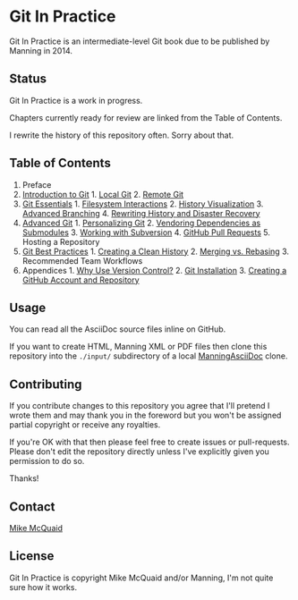 # Git In Practice
Git In Practice is an intermediate-level Git book due to be published by Manning in 2014.

## Status
Git In Practice is a work in progress.

Chapters currently ready for review are linked from the Table of Contents.

I rewrite the history of this repository often. Sorry about that.

## Table of Contents
1. Preface
2. [Introduction to Git](01-01-IntroductionToGit.adoc)
       1. [Local Git](01-LocalGit.adoc)
       2. [Remote Git](02-RemoteGit.adoc)
3. [Git Essentials](03-02-GitEssentials.adoc)
       1. [Filesystem Interactions](03-FilesystemInteractions.adoc)
       2. [History Visualization](04-HistoryVisualization.adoc)
       3. [Advanced Branching](05-AdvancedBranching.adoc)
       4. [Rewriting History and Disaster Recovery](06-RewritingHistoryAndDisasterRecovery.adoc)
4. [Advanced Git](07-03-AdvancedGit.adoc)
       1. [Personalizing Git](07-PersonalizingGit.adoc)
       2. [Vendoring Dependencies as Submodules](08-VendoringDependenciesAsSubmodules.adoc)
       3. [Working with Subversion](09-WorkingWithSubversion.adoc)
       4. [GitHub Pull Requests](10-GitHubPullRequests.adoc)
       5. Hosting a Repository
5. [Git Best Practices](12-04-GitBestPractices.adoc)
       1. [Creating a Clean History](12-CreatingACleanHistory.adoc)
       2. [Merging vs. Rebasing](13-MergingVsRebasing.adoc)
       3. Recommended Team Workflows
6. Appendices
       1. [Why Use Version Control?](A-WhyUseVersionControl.adoc)
       2. [Git Installation](B-GitInstallation.adoc)
       3. [Creating a GitHub Account and Repository](C-CreatingAGitHubAccountAndRepository.adoc)

## Usage
You can read all the AsciiDoc source files inline on GitHub.

If you want to create HTML, Manning XML or PDF files then clone this repository into the `./input/` subdirectory of a local [ManningAsciiDoc](https://github.com/mikemcquaid/ManningAsciiDoc) clone.

## Contributing
If you contribute changes to this repository you agree that I'll pretend I wrote them and may thank you in the foreword but you won't be assigned partial copyright or receive any royalties.

If you're OK with that then please feel free to create issues or pull-requests. Please don't edit the repository directly unless I've explicitly given you permission to do so.

Thanks!

## Contact
[Mike McQuaid](mailto:mike@mikemcquaid.com)

## License
Git In Practice is copyright Mike McQuaid and/or Manning, I'm not quite sure how it works.
